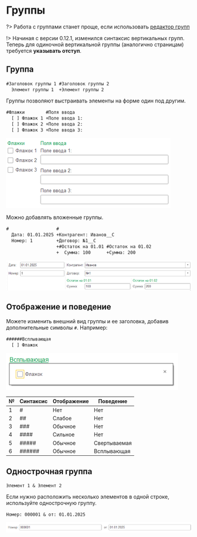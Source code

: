 # Группы

?> Работа с группами станет проще, если использовать [редактор групп](РедакторГрупп.md)

!> Начиная с версии 0.12.1, изменился синтаксис вертикальных групп. Теперь для одиночной вертикальной группы (аналогично страницам) требуется **указывать отступ**.

## Группа

```text
#Заголовок группы 1 #Заголовок группы 2
  Элемент группы 1  +Элемент группы 2
```

Группы позволяют выстраивать элементы на форме один под другим.

```text
#Флажки        #Поля ввода
  [ ] Флажок 1 +Поле ввода 1:
  [ ] Флажок 2 +Поле ввода 2:
  [ ] Флажок 3 +Поле ввода 3:
```

<kbd> ![Группа](./_images/group.png) </kbd>

Можно добавлять вложенные группы.

```text
#                  #
  Дата: 01.01.2025 +Контрагент: Иванов__С
  Номер: 1         +Договор: №1__С
                   +#Остаток на 01.01 #Остаток на 01.02
                   +  Сумма: 100      +Сумма: 200
```

<kbd> ![Вложенные группы](./_images/nested-group.png) </kbd>

## Отображение и поведение

Можете изменить внешний вид группы и ее заголовка, добавив дополнительные символы `#`. Например:

```text
######Всплывающая
  [ ] Флажок
```

<kbd> ![Всплывающая группа](./_images/popup-group.png) </kbd>

| №   | Синтаксис | Отображение | Поведение    |
| --- | --------- | ----------- | ------------ |
| 1   | #         | Нет         | Нет          |
| 2   | ##        | Слабое      | Нет          |
| 3   | ###       | Обычное     | Нет          |
| 4   | ####      | Сильное     | Нет          |
| 5   | #####     | Обычное     | Свертываемая |
| 6   | ######    | Обычное     | Всплывающая  |

## Однострочная группа

```
Элемент 1 & Элемент 2
```

Если нужно расположить несколько элементов в одной строке, используйте однострочную группу.

```text
Номер: 000001 & от: 01.01.2025
```

<kbd> ![Однострочная группа](./_images/line-group.png) </kbd>
